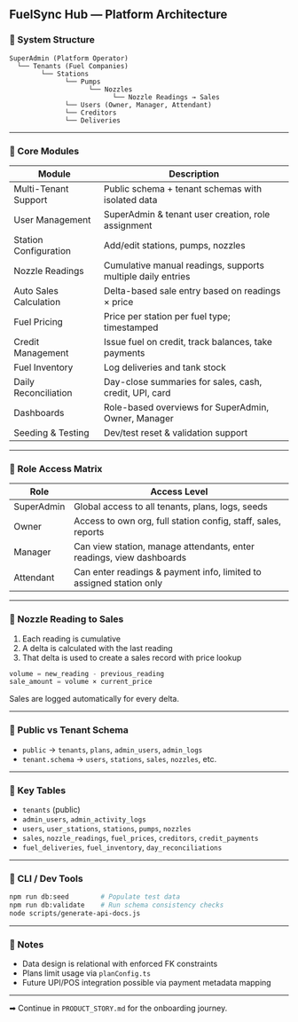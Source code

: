 ## FuelSync Hub — Platform Architecture

### 🧱 System Structure

```text
SuperAdmin (Platform Operator)
  └── Tenants (Fuel Companies)
        └── Stations
              └── Pumps
                    └── Nozzles
                          └── Nozzle Readings → Sales
              └── Users (Owner, Manager, Attendant)
              └── Creditors
              └── Deliveries
```

---

### 🧩 Core Modules

| Module                 | Description                                                 |
| ---------------------- | ----------------------------------------------------------- |
| Multi-Tenant Support   | Public schema + tenant schemas with isolated data           |
| User Management        | SuperAdmin & tenant user creation, role assignment          |
| Station Configuration  | Add/edit stations, pumps, nozzles                           |
| Nozzle Readings        | Cumulative manual readings, supports multiple daily entries |
| Auto Sales Calculation | Delta-based sale entry based on readings × price            |
| Fuel Pricing           | Price per station per fuel type; timestamped                |
| Credit Management      | Issue fuel on credit, track balances, take payments         |
| Fuel Inventory         | Log deliveries and tank stock                               |
| Daily Reconciliation   | Day-close summaries for sales, cash, credit, UPI, card      |
| Dashboards             | Role-based overviews for SuperAdmin, Owner, Manager         |
| Seeding & Testing      | Dev/test reset & validation support                         |

---

### 🔐 Role Access Matrix

| Role       | Access Level                                                         |
| ---------- | -------------------------------------------------------------------- |
| SuperAdmin | Global access to all tenants, plans, logs, seeds                     |
| Owner      | Access to own org, full station config, staff, sales, reports        |
| Manager    | Can view station, manage attendants, enter readings, view dashboards |
| Attendant  | Can enter readings & payment info, limited to assigned station only  |

---

### 🧠 Nozzle Reading to Sales

1. Each reading is cumulative
2. A delta is calculated with the last reading
3. That delta is used to create a sales record with price lookup

```sql
volume = new_reading - previous_reading
sale_amount = volume × current_price
```

Sales are logged automatically for every delta.

---

### 🔌 Public vs Tenant Schema

* `public` → `tenants`, `plans`, `admin_users`, `admin_logs`
* `tenant.schema` → `users`, `stations`, `sales`, `nozzles`, etc.

---

### 🧾 Key Tables

* `tenants` (public)
* `admin_users`, `admin_activity_logs`
* `users`, `user_stations`, `stations`, `pumps`, `nozzles`
* `sales`, `nozzle_readings`, `fuel_prices`, `creditors`, `credit_payments`
* `fuel_deliveries`, `fuel_inventory`, `day_reconciliations`

---

### 🧰 CLI / Dev Tools

```bash
npm run db:seed        # Populate test data
npm run db:validate    # Run schema consistency checks
node scripts/generate-api-docs.js
```

---

### 🧠 Notes

* Data design is relational with enforced FK constraints
* Plans limit usage via `planConfig.ts`
* Future UPI/POS integration possible via payment metadata mapping

---

➡ Continue in `PRODUCT_STORY.md` for the onboarding journey.
